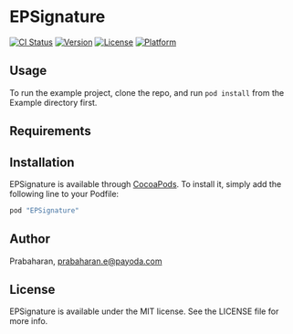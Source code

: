 # EPSignature

[![CI Status](http://img.shields.io/travis/Prabaharan/EPSignature.svg?style=flat)](https://travis-ci.org/Prabaharan/EPSignature)
[![Version](https://img.shields.io/cocoapods/v/EPSignature.svg?style=flat)](http://cocoapods.org/pods/EPSignature)
[![License](https://img.shields.io/cocoapods/l/EPSignature.svg?style=flat)](http://cocoapods.org/pods/EPSignature)
[![Platform](https://img.shields.io/cocoapods/p/EPSignature.svg?style=flat)](http://cocoapods.org/pods/EPSignature)

## Usage

To run the example project, clone the repo, and run `pod install` from the Example directory first.

## Requirements

## Installation

EPSignature is available through [CocoaPods](http://cocoapods.org). To install
it, simply add the following line to your Podfile:

```ruby
pod "EPSignature"
```

## Author

Prabaharan, prabaharan.e@payoda.com

## License

EPSignature is available under the MIT license. See the LICENSE file for more info.
